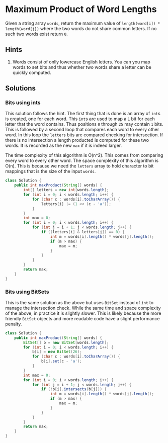 # Maximum Product of Word Lengths

Given a string array `words`, return the maximum value of
`length(word[i]) * length(word[j])` where the two words do not share common
letters. If no such two words exist return `0`.

## Hints

1. Words consist of onlly lowercase English letters. You can you map words
   to set bits and thus whether two words share a letter can be quickly
   computed.

## Solutions

### Bits using ints

This solution follows the hint. The first thing that is done is an array of
`int`s is created, one for each word. This `int`s are used to map a `1` bit
for each letter that the word contains. Thus positions `0` through `25` may
contain `1` bits. This is followed by a second loop that compares each word
to every other word. In this loop the `letters` bits are compared checking
for intersection. If there is no intersection a length producted is computed
for these two words. It is recorded as the new `max` if it is indeed
larger.

The time complexity of this algorithm is O(n^2). This comes from comparing
every word to every other word. The space complexity of this algorithm is
O(n). This is because we need the `letters` array to hold character to bit
mappings that is the size of the input `words`.

```java
class Solution {
    public int maxProduct(String[] words) {
        int[] letters = new int[words.length];
        for (int i = 0; i < words.length; i++) {
            for (char c : words[i].toCharArray()) {
                letters[i] |= (1 << (c - 'a'));
            }
        }
        int max = 0;
        for (int i = 0; i < words.length; i++) {
            for (int j = i + 1; j < words.length; j++) {
                if ((letters[i] & letters[j]) == 0) {
                    int m = words[i].length() * words[j].length();
                    if (m > max) {
                        max = m;
                    }
                }
            }
        }
        return max;
    }
}
```

### Bits using BitSets

This is the same solution as the above but uses `BitSet` instead of `int` to
manage the intersection check. While the same time and space complexity of
the above, in practice it is slightly slower. This is likely because the
more friendly `BitSet` objects and more readable code have a slight performance
penalty.

```java
class Solution {
    public int maxProduct(String[] words) {
        BitSet[] b = new BitSet[words.length];
        for (int i = 0; i < words.length; i++) {
            b[i] = new BitSet(26);
            for (char c : words[i].toCharArray()) {
                b[i].set(c - 'a');
            }
        }
        int max = 0;
        for (int i = 0; i < words.length; i++) {
            for (int j = i + 1; j < words.length; j++) {
                if (!b[i].intersects(b[j])) {
                    int m = words[i].length() * words[j].length();
                    if (m > max) {
                        max = m;
                    }
                }
            }
        }
        return max;
    }
}
```

